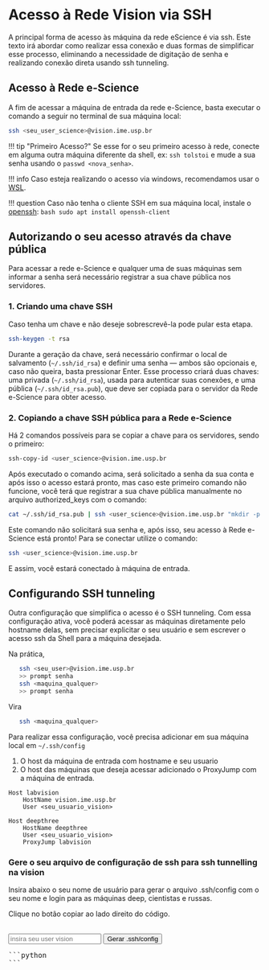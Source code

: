# Acesso à Rede Vision via SSH

A principal forma de acesso às máquina da rede eScience é via ssh. Este texto irá abordar como realizar essa conexão e duas formas de simplificar esse processo, eliminando a necessidade de digitação de senha e realizando conexão direta usando ssh tunneling.

## Acesso à Rede e-Science

A fim de acessar a máquina de entrada da rede e-Science, basta executar o comando a seguir no terminal de sua máquina local:

```bash
ssh <seu_user_science>@vision.ime.usp.br
```

!!! tip "Primeiro Acesso?"
	Se esse for o seu primeiro acesso à rede, conecte em alguma outra máquina diferente da shell, ex: ```ssh tolstoi``` e mude a sua senha usando o ```passwd <nova_senha>```.


!!! info
	Caso esteja realizando o acesso via windows, recomendamos usar o [WSL](https://learn.microsoft.com/pt-br/windows/wsl/).

!!! question
	Caso não tenha o cliente SSH em sua máquina local, instale o [openssh](https://www.openssh.com/manual.html):
	```bash
	sudo apt install openssh-client
	```

## Autorizando o seu acesso através da chave pública

Para acessar a rede e-Science e qualquer uma de suas máquinas sem informar a senha será necessário registrar a sua chave pública nos servidores.

### 1. Criando uma chave SSH

Caso tenha um chave e não deseje sobrescrevê-la pode pular esta etapa.

```bash
ssh-keygen -t rsa
```

Durante a geração da chave, será necessário confirmar o local de salvamento (```~/.ssh/id_rsa```) e definir uma senha — ambos são opcionais e, caso não queira, basta pressionar Enter. Esse processo criará duas chaves: uma privada (```~/.ssh/id_rsa```), usada para autenticar suas conexões, e uma pública (```~/.ssh/id_rsa.pub```), que deve ser copiada para o servidor da Rede e-Science para obter acesso.

### 2. Copiando a chave SSH pública para a Rede e-Science
Há 2 comandos possíveis para se copiar a chave para os servidores, sendo o primeiro:

```bash
ssh-copy-id <user_science>@vision.ime.usp.br
``` 

Após executado o comando acima, será solicitado a senha da sua conta e após isso o acesso estará pronto, mas caso este primeiro comando não funcione, você terá que registrar a sua chave pública manualmente no arquivo authorized_keys com o comando:

```bash
cat ~/.ssh/id_rsa.pub | ssh <user_science>@vision.ime.usp.br "mkdir -p ~/.ssh && cat >> ~/.ssh/authorized_keys"
```

Este comando não solicitará sua senha e, após isso, seu acesso à Rede e-Science está pronto! Para se conectar utilize o comando:

```bash
ssh <user_science>@vision.ime.usp.br 
```

E assim, você estará conectado à máquina de entrada.

## Configurando SSH tunneling

Outra configuração que simplifica o acesso é o SSH tunneling. Com essa configuração ativa, você poderá acessar as máquinas diretamente pelo hostname delas, sem precisar explicitar o seu usuário e sem escrever o acesso ssh da Shell para a máquina desejada.

Na prática,
```bash
   ssh <seu_user>@vision.ime.usp.br
   >> prompt senha
   ssh <maquina_qualquer>
   >> prompt senha
```
Vira 
```bash
   ssh <maquina_qualquer>
```

Para realizar essa configuração, você precisa adicionar em sua máquina local em ```~/.ssh/config```
1. O host da máquina de entrada com hostname e seu usuario
2. O host das máquinas que deseja acessar adicionado o ProxyJump com a máquina de entrada.

```
Host labvision
    HostName vision.ime.usp.br
    User <seu_usuario_vision>

Host deepthree
    HostName deepthree
    User <seu_usuario_vision>
    ProxyJump labvision
```

### Gere o seu arquivo de configuração de ssh para ssh tunnelling na vision

Insira abaixo o seu nome de usuário para gerar o arquivo .ssh/config com o seu nome e login para as máquinas deep, cientistas e russas.

Clique no botão copiar ao lado direito do código.

<br>
<input id="userInput" type="text" placeholder="insira seu user vision">
<button onclick="computeOutput()"> Gerar .ssh/config</button>

<style>
.md-typeset pre > code {
    max-height: 15rem;
}
</style>


<pre id="output">
```python
```
</pre>
<br>
<script>
  function computeOutput() {
    // Get the user input.
    const machines = ["deepzero", "deepone", "deeptwo", "deepthree", "deepfour", "deepfive", "deepsix", "deepseven", "deepeight", "deepnine", "deepten", "deepeleven", "deeptwelve", "tolstoi", "dostoievski", "puchkin", "curie", "hopper", "lovelace", "hamilton"];
        var username = document.getElementById("userInput").value;

        let result = "";
        result += `Host labvision\n`;
        result += `    HostName shell.vision.ime.usp.br\n`;
        result += `    User ${username}\n\n`;

        for (const machine of machines) {
            result += `Host ${machine}\n`;
            result += `    HostName ${machine}\n`;
            result += `    User ${username}\n`;
            result += `    ProxyJump labvision\n\n`;
        }

        console.log(result);

    // Display the result.
    document.getElementById("output").querySelector("code").textContent = result;
  }
</script>
